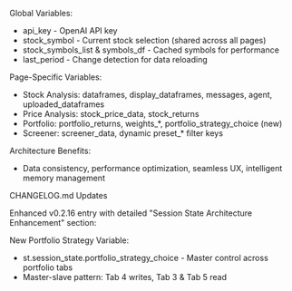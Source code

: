 Global Variables:
  - api_key - OpenAI API key
  - stock_symbol - Current stock selection (shared across all pages)
  - stock_symbols_list & symbols_df - Cached symbols for performance
  - last_period - Change detection for data reloading

  Page-Specific Variables:
  - Stock Analysis: dataframes, display_dataframes, messages, agent, uploaded_dataframes
  - Price Analysis: stock_price_data, stock_returns
  - Portfolio: portfolio_returns, weights_*, portfolio_strategy_choice (new)
  - Screener: screener_data, dynamic preset_* filter keys

  Architecture Benefits:
  - Data consistency, performance optimization, seamless UX, intelligent memory management

  CHANGELOG.md Updates

  Enhanced v0.2.16 entry with detailed "Session State Architecture Enhancement" section:

  New Portfolio Strategy Variable:
  - st.session_state.portfolio_strategy_choice - Master control across portfolio tabs
  - Master-slave pattern: Tab 4 writes, Tab 3 & Tab 5 read